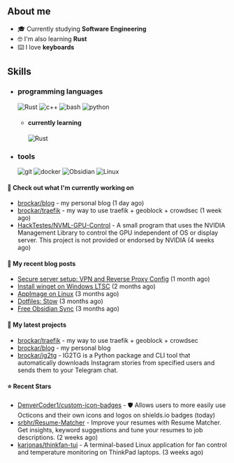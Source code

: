 

## About me 

- 🎓 Currently studying **Software Engineering**
- 🤓 I'm also learning **Rust**
- ⌨️ I love **keyboards**

## Skills  
  
- <h3> programming languages </h3>
  <img src = "https://img.shields.io/badge/Rust-000000?style=for-the-badge&logo=rust&logoColor=red" alt = "Rust" />
  <img src = "https://img.shields.io/badge/c++-%2300599C.svg?style=for-the-badge&logo=c%2B%2B&logoColor=white" alt = "c++" />
  <img src = "https://img.shields.io/badge/shell_script-%23121011.svg?style=for-the-badge&logo=gnu-bash&logoColor=white" alt = "bash" />
  <img src = "https://img.shields.io/badge/Python-14354C?style=for-the-badge&logo=python&logoColor=white" alt = "python" />
  
  - <h4> currently learning </h4>
    <img src = "https://img.shields.io/badge/Rust-000000?style=for-the-badge&logo=rust&logoColor=red" alt = "Rust" />

- <h3> tools </h3>
    <img src = "https://img.shields.io/badge/git-%23F05033.svg?style=for-the-badge&logo=git&logoColor=white" alt = "git" />
    <img src = "https://img.shields.io/badge/docker-%230db7ed.svg?style=for-the-badge&logo=docker&logoColor=white" alt = "docker" />
    <img src = "https://img.shields.io/badge/Obsidian-%23483699.svg?style=for-the-badge&logo=obsidian&logoColor=white" alt = "Obsidian" />
    <img src = "https://img.shields.io/badge/Linux-FCC624?style=for-the-badge&logo=linux&logoColor=black" alt = "Linux" />

#### 👷 Check out what I'm currently working on

- [brockar/blog](https://github.com/brockar/blog) - my personal blog (1 day ago)
- [brockar/traefik](https://github.com/brockar/traefik) - my way to use traefik &#43; geoblock &#43; crowdsec (1 week ago)
- [HackTestes/NVML-GPU-Control](https://github.com/HackTestes/NVML-GPU-Control) - A small program that uses the NVIDIA Management Library to control the GPU independent of OS or display server. This project is not provided or endorsed by NVIDIA (4 weeks ago)

#### 📜 My recent blog posts

- [Secure server setup: VPN and Reverse Proxy Config](https://blog.mguz.xyz/p/secure-server-setup-vpn-and-reverse-proxy-config/) (1 month ago)
- [Install winget on Windows LTSC](https://blog.mguz.xyz/p/install-winget-on-windows-ltsc/) (2 months ago)
- [AppImage on Linux](https://blog.mguz.xyz/p/appimage-on-linux/) (3 months ago)
- [Dotfiles: Stow](https://blog.mguz.xyz/p/dotfiles-stow/) (3 months ago)
- [Free Obsidian Sync](https://blog.mguz.xyz/p/free-obsidian-sync/) (3 months ago)

#### 🌱 My latest projects

- [brockar/traefik](https://github.com/brockar/traefik) - my way to use traefik &#43; geoblock &#43; crowdsec
- [brockar/blog](https://github.com/brockar/blog) - my personal blog
- [brockar/ig2tg](https://github.com/brockar/ig2tg) - IG2TG is a Python package and CLI tool that automatically downloads Instagram stories from specified users and sends them to your Telegram chat.

#### ⭐ Recent Stars

- [DenverCoder1/custom-icon-badges](https://github.com/DenverCoder1/custom-icon-badges) - 🛡 Allows users to more easily use Octicons and their own icons and logos on shields.io badges (today)
- [srbhr/Resume-Matcher](https://github.com/srbhr/Resume-Matcher) - Improve your resumes with Resume Matcher. Get insights, keyword suggestions and tune your resumes to job descriptions.  (2 weeks ago)
- [karjonas/thinkfan-tui](https://github.com/karjonas/thinkfan-tui) - A terminal-based Linux application for fan control and temperature monitoring on ThinkPad laptops. (3 weeks ago)


